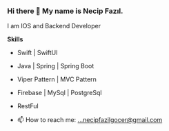 ### Hi there 👋 My name is Necip Fazıl.
I am IOS and Backend Developer 

******Skills******

- Swift | SwiftUI 

- Java | Spring | Spring Boot 

- Viper Pattern | MVC Pattern 

- Firebase | MySql | PostgreSql

- RestFul 



- 📫 How to reach me: ...necipfazilgocer@gmail.com


